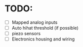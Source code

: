 # TODO:
- [ ] Mapped analog inputs
- [ ] Auto hihat threshold (if possible)
- [ ] piezo sensors
- [ ] Electronics housing and wiring